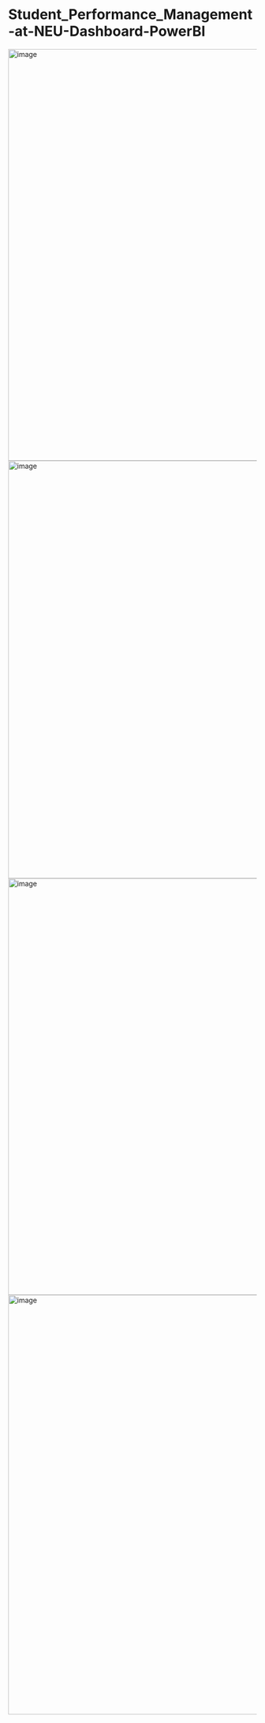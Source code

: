 # Student_Performance_Management-at-NEU-Dashboard-PowerBI

<img width="833" alt="image" src="https://user-images.githubusercontent.com/79218659/169713469-f62a10f5-3738-4ea3-b896-695818d3ed86.png">
<img width="845" alt="image" src="https://user-images.githubusercontent.com/79218659/169713476-d9dac92e-5672-4cc7-b0ee-3da6749cb7f3.png">
<img width="843" alt="image" src="https://user-images.githubusercontent.com/79218659/169713488-37b67142-0600-4b17-a25d-5dc3b85206a0.png">
<img width="849" alt="image" src="https://user-images.githubusercontent.com/79218659/169713497-5b8b54d2-f9f5-4646-8b37-b111e1295021.png">
